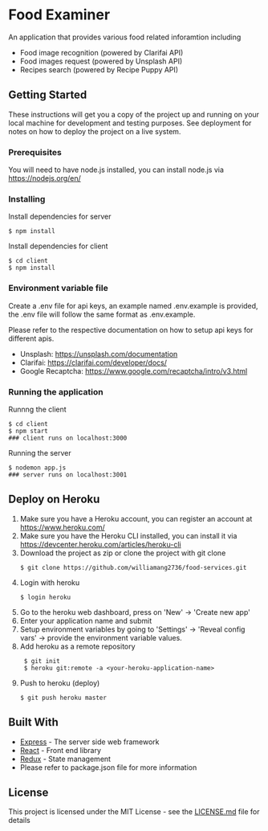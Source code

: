# Food Examiner

An application that provides various food related inforamtion including
- Food image recognition (powered by Clarifai API)
- Food images request (powered by Unsplash API)
- Recipes search (powered by Recipe Puppy API)

## Getting Started

These instructions will get you a copy of the project up and running on your local machine for development and testing purposes. See deployment for notes on how to deploy the project on a live system.

### Prerequisites

You will need to have node.js installed, you can install node.js via https://nodejs.org/en/

### Installing


Install dependencies for server

```
$ npm install
```

Install dependencies for client

```
$ cd client
$ npm install
```

### Environment variable file
Create a .env file for api keys, an example named .env.example is provided, the .env file will follow the same format as .env.example.

Please refer to the respective documentation on how to setup api keys for different apis.
- Unsplash: https://unsplash.com/documentation
- Clarifai: https://clarifai.com/developer/docs/
- Google Recaptcha: https://www.google.com/recaptcha/intro/v3.html

### Running the application

Runnng the client
```
$ cd client
$ npm start
### client runs on localhost:3000
```

Running the server
```
$ nodemon app.js
### server runs on localhost:3001
```

## Deploy on Heroku

1. Make sure you have a Heroku account, you can register an account at https://www.heroku.com/
2. Make sure you have the Heroku CLI installed, you can install it via https://devcenter.heroku.com/articles/heroku-cli
3. Download the project as zip or clone the project with git clone
    ```
    $ git clone https://github.com/williamang2736/food-services.git
    ```
4. Login with heroku
    ```
    $ login heroku
    ```
5. Go to the heroku web dashboard, press on 'New' -> 'Create new app'
6. Enter your application name and submit
7. Setup environment variables by going to 'Settings' -> 'Reveal config vars' -> provide the environment variable values.
8. Add heroku as a remote repository
   ```
    $ git init
    $ heroku git:remote -a <your-heroku-application-name>
   ```
9. Push to heroku (deploy)
    ```
    $ git push heroku master
    ```

## Built With

* [Express](https://github.com/expressjs/express) - The server side web framework
* [React](https://github.com/facebook/react) - Front end library
* [Redux](https://github.com/reduxjs/redux) - State management
* Please refer to package.json file for more information

## License

This project is licensed under the MIT License - see the [LICENSE.md](LICENSE.md) file for details

